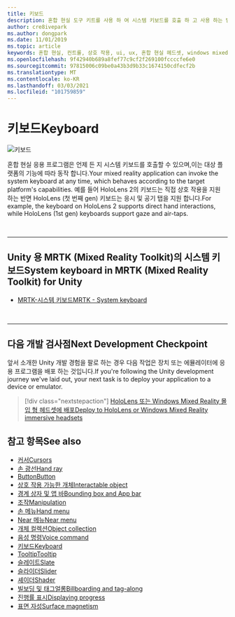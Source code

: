 ```yaml
---
title: 키보드
description: 혼합 현실 도구 키트를 사용 하 여 시스템 키보드를 호출 하 고 사용 하는 방법을 알아봅니다.
author: cre8ivepark
ms.author: dongpark
ms.date: 11/01/2019
ms.topic: article
keywords: 혼합 현실, 컨트롤, 상호 작용, ui, ux, 혼합 현실 헤드셋, windows mixed reality 헤드셋, 가상 현실 헤드셋, HoloLens, 키보드, MRTK, 혼합 현실 도구 키트
ms.openlocfilehash: 9f42940b689a8fef77c9cf2f269100fccccfe6e0
ms.sourcegitcommit: 97815006c09be0a43b3d9b33c1674150cdfecf2b
ms.translationtype: MT
ms.contentlocale: ko-KR
ms.lasthandoff: 03/03/2021
ms.locfileid: "101759859"
---
```

# <a name="keyboard"></a><span data-ttu-id="39fe6-104">키보드</span><span class="sxs-lookup"><span data-stu-id="39fe6-104">Keyboard</span></span>

![키보드](images/UX_Hero_Keyboard.jpg)

<span data-ttu-id="39fe6-106">혼합 현실 응용 프로그램은 언제 든 지 시스템 키보드를 호출할 수 있으며,이는 대상 플랫폼의 기능에 따라 동작 합니다.</span><span class="sxs-lookup"><span data-stu-id="39fe6-106">Your mixed reality application can invoke the system keyboard at any time, which behaves according to the target platform's capabilities.</span></span> <span data-ttu-id="39fe6-107">예를 들어 HoloLens 2의 키보드는 직접 상호 작용을 지원 하는 반면 HoloLens (첫 번째 gen) 키보드는 응시 및 공기 탭을 지원 합니다.</span><span class="sxs-lookup"><span data-stu-id="39fe6-107">For example, the keyboard on HoloLens 2 supports direct hand interactions, while HoloLens (1st gen) keyboards support gaze and air-taps.</span></span>

<br>

---

## <a name="system-keyboard-in-mrtk-mixed-reality-toolkit-for-unity"></a><span data-ttu-id="39fe6-108">Unity 용 MRTK (Mixed Reality Toolkit)의 시스템 키보드</span><span class="sxs-lookup"><span data-stu-id="39fe6-108">System keyboard in MRTK (Mixed Reality Toolkit) for Unity</span></span>

* [<span data-ttu-id="39fe6-109">MRTK-시스템 키보드</span><span class="sxs-lookup"><span data-stu-id="39fe6-109">MRTK - System keyboard</span></span>](https://docs.microsoft.com/windows/mixed-reality/mrtk-docs/features/ux-building-blocks/system-keyboard.md)

<br>

---

## <a name="next-development-checkpoint"></a><span data-ttu-id="39fe6-110">다음 개발 검사점</span><span class="sxs-lookup"><span data-stu-id="39fe6-110">Next Development Checkpoint</span></span>

<span data-ttu-id="39fe6-111">앞서 소개한 Unity 개발 경험을 팔로 하는 경우 다음 작업은 장치 또는 에뮬레이터에 응용 프로그램을 배포 하는 것입니다.</span><span class="sxs-lookup"><span data-stu-id="39fe6-111">If you're following the Unity development journey we've laid out, your next task is to deploy your application to a device or emulator.</span></span> 

> [!div class="nextstepaction"]
> [<span data-ttu-id="39fe6-112">HoloLens 또는 Windows Mixed Reality 몰입 형 헤드셋에 배포</span><span class="sxs-lookup"><span data-stu-id="39fe6-112">Deploy to HoloLens or Windows Mixed Reality immersive headsets</span></span>](../develop/platform-capabilities-and-apis/using-visual-studio.md)

## <a name="see-also"></a><span data-ttu-id="39fe6-113">참고 항목</span><span class="sxs-lookup"><span data-stu-id="39fe6-113">See also</span></span>

* [<span data-ttu-id="39fe6-114">커서</span><span class="sxs-lookup"><span data-stu-id="39fe6-114">Cursors</span></span>](cursors.md)
* [<span data-ttu-id="39fe6-115">손 광선</span><span class="sxs-lookup"><span data-stu-id="39fe6-115">Hand ray</span></span>](point-and-commit.md)
* [<span data-ttu-id="39fe6-116">Button</span><span class="sxs-lookup"><span data-stu-id="39fe6-116">Button</span></span>](button.md)
* [<span data-ttu-id="39fe6-117">상호 작용 가능한 개체</span><span class="sxs-lookup"><span data-stu-id="39fe6-117">Interactable object</span></span>](interactable-object.md)
* [<span data-ttu-id="39fe6-118">경계 상자 및 앱 바</span><span class="sxs-lookup"><span data-stu-id="39fe6-118">Bounding box and App bar</span></span>](app-bar-and-bounding-box.md)
* [<span data-ttu-id="39fe6-119">조작</span><span class="sxs-lookup"><span data-stu-id="39fe6-119">Manipulation</span></span>](direct-manipulation.md)
* [<span data-ttu-id="39fe6-120">손 메뉴</span><span class="sxs-lookup"><span data-stu-id="39fe6-120">Hand menu</span></span>](hand-menu.md)
* [<span data-ttu-id="39fe6-121">Near 메뉴</span><span class="sxs-lookup"><span data-stu-id="39fe6-121">Near menu</span></span>](near-menu.md)
* [<span data-ttu-id="39fe6-122">개체 컬렉션</span><span class="sxs-lookup"><span data-stu-id="39fe6-122">Object collection</span></span>](object-collection.md)
* [<span data-ttu-id="39fe6-123">음성 명령</span><span class="sxs-lookup"><span data-stu-id="39fe6-123">Voice command</span></span>](voice-input.md)
* [<span data-ttu-id="39fe6-124">키보드</span><span class="sxs-lookup"><span data-stu-id="39fe6-124">Keyboard</span></span>](keyboard.md)
* [<span data-ttu-id="39fe6-125">Tooltip</span><span class="sxs-lookup"><span data-stu-id="39fe6-125">Tooltip</span></span>](tooltip.md)
* [<span data-ttu-id="39fe6-126">슬레이트</span><span class="sxs-lookup"><span data-stu-id="39fe6-126">Slate</span></span>](slate.md)
* [<span data-ttu-id="39fe6-127">슬라이더</span><span class="sxs-lookup"><span data-stu-id="39fe6-127">Slider</span></span>](slider.md)
* [<span data-ttu-id="39fe6-128">셰이더</span><span class="sxs-lookup"><span data-stu-id="39fe6-128">Shader</span></span>](shader.md)
* [<span data-ttu-id="39fe6-129">빌보딩 및 태그얼롱</span><span class="sxs-lookup"><span data-stu-id="39fe6-129">Billboarding and tag-along</span></span>](billboarding-and-tag-along.md)
* [<span data-ttu-id="39fe6-130">진행률 표시</span><span class="sxs-lookup"><span data-stu-id="39fe6-130">Displaying progress</span></span>](progress.md)
* [<span data-ttu-id="39fe6-131">표면 자성</span><span class="sxs-lookup"><span data-stu-id="39fe6-131">Surface magnetism</span></span>](surface-magnetism.md)
